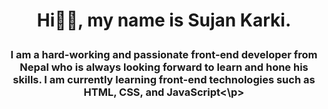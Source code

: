 <h1><p align="center">Hi🙋‍♂️, my name is Sujan Karki.</p></h1>
<h3><p align="center">I am a hard-working and passionate front-end developer from Nepal who is always looking forward to learn and hone his skills. I am currently learning front-end technologies such as HTML, CSS, and JavaScript<\p></h3>
